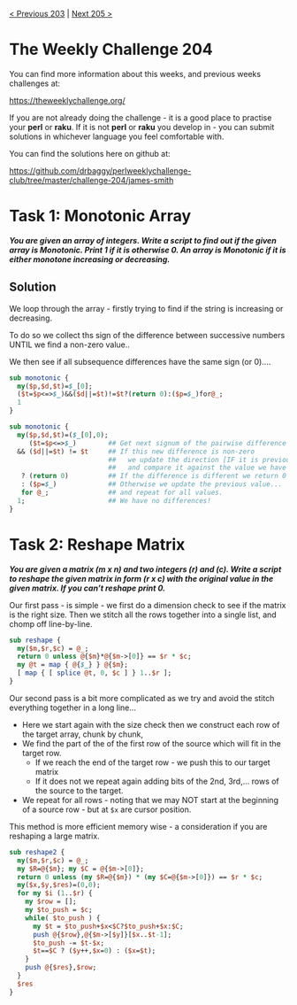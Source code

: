 [< Previous 203](https://github.com/drbaggy/perlweeklychallenge-club/tree/master/challenge-203/james-smith) |
[Next 205 >](https://github.com/drbaggy/perlweeklychallenge-club/tree/master/challenge-205/james-smith)

# The Weekly Challenge 204

You can find more information about this weeks, and previous weeks challenges at:

  https://theweeklychallenge.org/

If you are not already doing the challenge - it is a good place to practise your
**perl** or **raku**. If it is not **perl** or **raku** you develop in - you can
submit solutions in whichever language you feel comfortable with.

You can find the solutions here on github at:

https://github.com/drbaggy/perlweeklychallenge-club/tree/master/challenge-204/james-smith

# Task 1: Monotonic Array

***You are given an array of integers. Write a script to find out if the given array is Monotonic. Print 1 if it is otherwise 0. An array is Monotonic if it is either monotone increasing or decreasing.***

## Solution

We loop through the array - firstly trying to find if the string is increasing or decreasing.

To do so we collect ths sign of the difference between successive numbers UNTIL we find a non-zero value..

We then see if all subsequence differences have the same sign (or 0)....

```perl
sub monotonic {
  my($p,$d,$t)=$_[0];
  ($t=$p<=>$_)&&($d||=$t)!=$t?(return 0):($p=$_)for@_;
  1
}
```

```perl
sub monotonic {
  my($p,$d,$t)=($_[0],0);
     ($t=$p<=>$_)        ## Get next signum of the pairwise difference (and store in $t) 
  && ($d||=$t) != $t     ## If this new difference is non-zero
                         ##   we update the direction [IF it is previously non-zero]
                         ##   and compare it against the value we have just computed
   ? (return 0)          ## If the difference is different we return 0
   : ($p=$_)             ## Otherwise we update the previous value...
   for @_;               ## and repeat for all values.
  1;                     ## We have no differences!
}
```

# Task 2: Reshape Matrix

***You are given a matrix (m x n) and two integers (r) and (c). Write a script to reshape the given matrix in form (r x c) with the original value in the given matrix. If you can’t reshape print 0.***

Our first pass - is simple - we first do a dimension check to see if the matrix is the right size. Then we stitch all the rows together into a single list, and chomp off line-by-line.

```perl
sub reshape {
  my($m,$r,$c) = @_;
  return 0 unless @{$m}*@{$m->[0]} == $r * $c;
  my @t = map { @{$_} } @{$m};
  [ map { [ splice @t, 0, $c ] } 1..$r ];
}
```

Our second pass is a bit more complicated as we try and avoid the stitch everything together in a long line...

 * Here we start again with the size check then we construct each row of the target array, chunk by chunk,
 * We find the part of the of the first row of the source which will fit in the target row.
    * If we reach the end of the target row - we push this to our target matrix
    * If it does not we repeat again adding bits of the 2nd, 3rd,... rows of the source to the target.
 * We repeat for all rows - noting that we may NOT start at the beginning of a source row - but at `$x` are cursor position.

This method is more efficient memory wise - a consideration if you are reshaping a large matrix.

```perl
sub reshape2 {
  my($m,$r,$c) = @_;
  my $R=@{$m}; my $C = @{$m->[0]};
  return 0 unless (my $R=@{$m}) * (my $C=@{$m->[0]}) == $r * $c;
  my($x,$y,$res)=(0,0);
  for my $i (1..$r) {
    my $row = [];
    my $to_push = $c;
    while( $to_push ) {
      my $t = $to_push+$x<$C?$to_push+$x:$C;
      push @{$row},@{$m->[$y]}[$x..$t-1];
      $to_push -= $t-$x;
      $t==$C ? ($y++,$x=0) : ($x=$t);
    }
    push @{$res},$row;
  }
  $res
}
```
